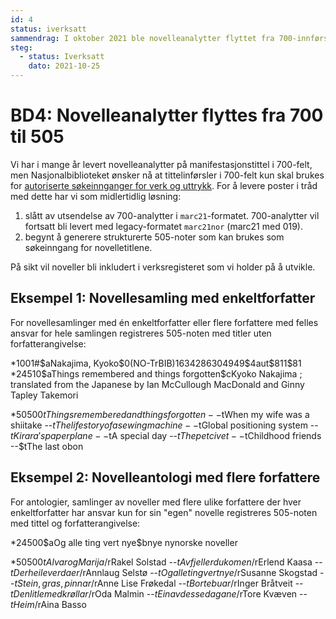 ```yaml
---
id: 4
status: iverksatt
sammendrag: I oktober 2021 ble novelleanalytter flyttet fra 700-innførsler til strukturerte 505-noter.
steg:
  - status: Iverksatt
    dato: 2021-10-25
---
```

# BD4: Novelleanalytter flyttes fra 700 til 505
<BdStatus/>

Vi har i mange år levert novelleanalytter på manifestasjonstittel i 700-felt, men Nasjonalbiblioteket ønsker nå at tittelinførsler i 700-felt kun skal brukes for [autoriserte søkeinnganger for verk og uttrykk](https://rdakatalogisering.unit.no/70x-75x-bi-innforsler/).
For å levere poster i tråd med dette har vi som midlertidlig løsning:

1. slått av utsendelse av 700-analytter i `marc21`-formatet. 700-analytter vil fortsatt bli levert med legacy-formatet `marc21nor` (marc21 med 019).
2. begynt å generere strukturerte 505-noter som kan brukes som søkeinngang for novelletitlene.

På sikt vil noveller bli inkludert i verksregisteret som vi holder på å utvikle.

## Eksempel 1: Novellesamling med enkeltforfatter

For novellesamlinger med én enkeltforfatter eller flere forfattere med felles ansvar for hele samlingen registreres 505-noten med titler uten forfatterangivelse:

<marc>
*1001#$aNakajima, Kyoko$0(NO-TrBIB)1634286304949$4aut$811$81
*24510$aThings remembered and things forgotten$cKyoko Nakajima ; translated from the Japanese by Ian McCullough MacDonald and Ginny Tapley Takemori

*50500$tThings remembered and things forgotten --$tWhen my wife was a shiitake --$tThe life story of a sewing machine --$tGlobal positioning system --$tKirara's paper plane --$tA special day --$tThe pet civet --$tChildhood friends --$tThe last obon
</marc>

## Eksempel 2: Novelleantologi med flere forfattere

For antologier, samlinger av noveller med flere ulike forfattere der hver enkeltforfatter har ansvar kun for sin "egen" novelle registreres 505-noten med tittel og forfatterangivelse:

<marc>
*24500$aOg alle ting vert nye$bnye nynorske noveller

*50500$tAlvar og Marija /$rRakel Solstad --$tAv fjell er du komen /$rErlend Kaasa --$tDer heile verda er /$rAnnlaug Selstø --$tOg alle ting vert nye /$rSusanne Skogstad --$tStein, gras, pinnar /$rAnne Lise Frøkedal --$tBortebuar /$rInger Bråtveit --$tDen litle med krøllar /$rOda Malmin --$tEin av desse dagane /$rTore Kvæven --$tHeim /$rAina Basso
</marc>
